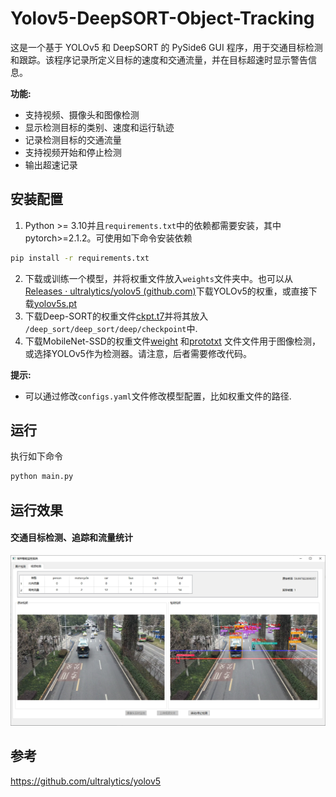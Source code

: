 # Yolov5-DeepSORT-Object-Tracking
这是一个基于 YOLOv5 和 DeepSORT 的 PySide6 GUI 程序，用于交通目标检测和跟踪。该程序记录所定义目标的速度和交通流量，并在目标超速时显示警告信息。

**功能:**
* 支持视频、摄像头和图像检测
* 显示检测目标的类别、速度和运行轨迹
* 记录检测目标的交通流量
* 支持视频开始和停止检测
* 输出超速记录

## 安装配置
1. Python >= 3.10并且`requirements.txt`中的依赖都需要安装，其中pytorch>=2.1.2。可使用如下命令安装依赖
```bash
pip install -r requirements.txt
```
2. 下载或训练一个模型，并将权重文件放入`weights`文件夹中。也可以从 [Releases · ultralytics/yolov5 (github.com)](https://github.com/ultralytics/yolov5/releases)下载YOLOv5的权重，或直接下载[yolov5s.pt](https://drive.google.com/file/d/1GboqAYsnlnf4_XNm2Uy9uK5mnLcu21l1/view?usp=drive_link)
3. 下载Deep-SORT的权重文件[ckpt.t7](https://drive.google.com/file/d/1GcJciXMqUss4PW8tFl18vb0ctE7yjmz7/view?usp=drive_link)并将其放入 `/deep_sort/deep_sort/deep/checkpoint`中.
4. 下载MobileNet-SSD的权重文件[weight](https://drive.google.com/file/d/1A35lVW_TKQZKXRGImCjZE3gqfT9b1JDm/view?usp=drive_link) 和[prototxt](https://drive.google.com/file/d/1sznXIHi1PEj3H94Xqb0j008HRrRaCLS2/view?usp=drive_link) 文件文件用于图像检测，或选择YOLOv5作为检测器。请注意，后者需要修改代码。

**提示:**
- 可以通过修改`configs.yaml`文件修改模型配置，比如权重文件的路径.

## 运行
执行如下命令
```bash
python main.py
```

## 运行效果
#### 交通目标检测、追踪和流量统计 
![](imgs/demo1.png)

## 参考
https://github.com/ultralytics/yolov5
